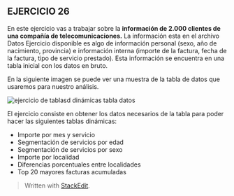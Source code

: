 ## EJERCICIO 26

En este ejercicio vas a trabajar sobre la  **información de 2.000 clientes de una compañía de telecomunicaciones.**  La información esta en el archivo Datos Ejercicio disponible es algo de información personal (sexo, año de nacimiento, provincia) e información interna (importe de la factura, fecha de la factura, tipo de servicio prestado). Esta información se encuentra en una tabla inicial con los datos en bruto.

En la siguiente imagen se puede ver una muestra de la tabla de datos que usaremos para nuestro análisis.

![ejercicio de tablasd dinámicas tabla datos](https://cdn2.excelyvba.com/wp-content/uploads/2014/03/ejercicio-de-tablasd-din%C3%A1micas-tabla-datos.png)

El ejercicio consiste en obtener los datos necesarios de la tabla para poder hacer las siguientes tablas dinámicas:

-   Importe por mes y servicio
-   Segmentación de servicios por edad
-   Segmentación de servicios por sexo
-   Importe por localidad
-   Diferencias porcentuales entre localidades
-   Top 20 mayores facturas acumuladas


> Written with [StackEdit](https://stackedit.io/).
<!--stackedit_data:
eyJoaXN0b3J5IjpbLTExMTc4NzAyOTldfQ==
-->